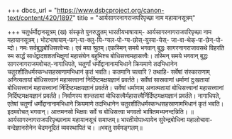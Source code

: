 +++
dbcs_url = "https://www.dsbcproject.org/canon-text/content/420/1897"
title = "आर्यसागरनागराजपरिपृच्छा नाम महायानसूत्रम्"

+++
चतुर्धर्मोद्दानसूत्रम्
(ख) संस्कृते पुनरुद्धृतम्
भारतीयभाषायाम्-
आर्यसागरनागराजपरिपृच्छा नाम महायानसूत्रम्।
भोटभाषायाम्-फग्-पा-क्लु-यि-ग्यल-पो-ग्य-छोस्-युस्पा-येस्-
जा-वा-थेक्-पा-छेन्-पो-म्दो।
नमः सर्वबुद्धबोधिसत्त्वेभ्यः।
एवं मया श्रुतम्।एकस्मिन् समये भगवान् बुद्धः सागरनागराजावसथे विहरति स्म सार्द्धं सार्धद्वादशशतभिक्षूणां महासंघेन बहुभिश्च बोधिसत्त्वमहासत्त्वैः। तस्मिन् समये भगवान् बुद्धः सागरनागराजमवोचत्-नागाधिपते, चतुर्णां धर्मोद्दानानामभिधाने क्रियमाणे तदभिधानेन चतुरशीतिधर्मस्कन्धसहस्राणामभिधानं कृतं भवति। कतमानि चत्वारि ? तथाहि-
सर्वेषां संस्काराणाम् अनित्यतायां बोधिसत्त्वानं महासत्त्वानां निर्दिष्टमक्षयज्ञानं प्रवर्तते।
सर्वेषां सास्रवाणां धर्माणां दुःखतायां बोधिसत्त्वानं महासत्त्वानां र्निर्दिष्टमक्षयज्ञानं प्रवर्तते। 
सर्वेषां धर्माणाम् अनात्मतायां बोधिसत्त्वानां महासत्त्वानां निर्दिष्टमक्षयज्ञानं प्रवर्तते।
निर्वाणस्य शान्ततायां बोधिसत्त्वैर्महासत्त्वैर्निर्दिष्टमक्षयज्ञानं प्रवर्तते।
नागाधिपते, एतेषां चतुर्णां धर्मोद्दानानामभिधाने क्रियमाणे तदभिधानेन चतुरशीतिधर्मस्कन्धसहस्राणामभिधानं कृतं भवति।
इदमवोचत् भगवान्। आत्तमनसो भिक्षवः सर्वे च बोधिसत्त्वा भगवतो भाषितमभ्यनन्दन्निति।
॥आर्यसागरनागराजपरिपृच्छानाम महायानसूत्रं समाप्तम्॥
भारतीयोपाध्यायेन सुरेन्द्रबोधिना महालोचावा-वन्देज्ञानसेनेन चेदमनूदितं व्यवस्थापितं च।
॥भवतु सर्वमङ्गलम्॥
